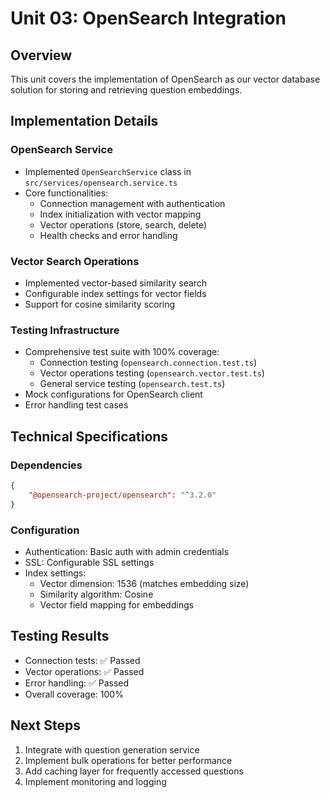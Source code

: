 # Unit 03: OpenSearch Integration

## Overview

This unit covers the implementation of OpenSearch as our vector database solution for storing and retrieving question embeddings.

## Implementation Details

### OpenSearch Service

-   Implemented `OpenSearchService` class in `src/services/opensearch.service.ts`
-   Core functionalities:
    -   Connection management with authentication
    -   Index initialization with vector mapping
    -   Vector operations (store, search, delete)
    -   Health checks and error handling

### Vector Search Operations

-   Implemented vector-based similarity search
-   Configurable index settings for vector fields
-   Support for cosine similarity scoring

### Testing Infrastructure

-   Comprehensive test suite with 100% coverage:
    -   Connection testing (`opensearch.connection.test.ts`)
    -   Vector operations testing (`opensearch.vector.test.ts`)
    -   General service testing (`opensearch.test.ts`)
-   Mock configurations for OpenSearch client
-   Error handling test cases

## Technical Specifications

### Dependencies

```json
{
    "@opensearch-project/opensearch": "^3.2.0"
}
```

### Configuration

-   Authentication: Basic auth with admin credentials
-   SSL: Configurable SSL settings
-   Index settings:
    -   Vector dimension: 1536 (matches embedding size)
    -   Similarity algorithm: Cosine
    -   Vector field mapping for embeddings

## Testing Results

-   Connection tests: ✅ Passed
-   Vector operations: ✅ Passed
-   Error handling: ✅ Passed
-   Overall coverage: 100%

## Next Steps

1. Integrate with question generation service
2. Implement bulk operations for better performance
3. Add caching layer for frequently accessed questions
4. Implement monitoring and logging
